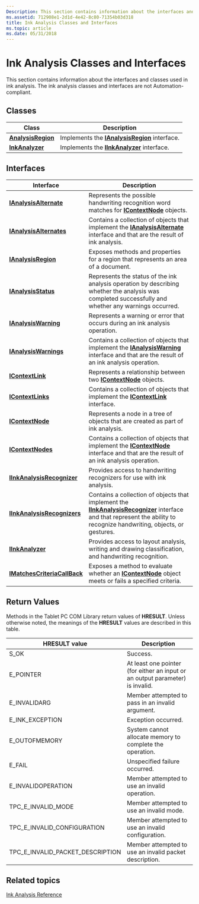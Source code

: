 ```yaml
---
Description: This section contains information about the interfaces and classes used in ink analysis. The ink analysis classes and interfaces are not Automation-compliant.
ms.assetid: 712908e1-2d1d-4e42-8c80-71354b03d318
title: Ink Analysis Classes and Interfaces
ms.topic: article
ms.date: 05/31/2018
---
```


# Ink Analysis Classes and Interfaces

This section contains information about the interfaces and classes used in ink analysis. The ink analysis classes and interfaces are not Automation-compliant.

## Classes



| Class                                    | Description                                                                     |
|------------------------------------------|---------------------------------------------------------------------------------|
| [**AnalysisRegion**](analysisregion.md) | Implements the [**IAnalysisRegion**](ianalysisregion.md) interface.<br/> |
| [**InkAnalyzer**](inkanalyzer.md)       | Implements the [**IInkAnalyzer**](iinkanalyzer.md) interface.<br/>       |



 

## Interfaces



| Interface                                                    | Description                                                                                                                                                                                                      |
|--------------------------------------------------------------|------------------------------------------------------------------------------------------------------------------------------------------------------------------------------------------------------------------|
| [**IAnalysisAlternate**](ianalysisalternate.md)             | Represents the possible handwriting recognition word matches for [**IContextNode**](icontextnode.md) objects.<br/>                                                                                        |
| [**IAnalysisAlternates**](ianalysisalternates.md)           | Contains a collection of objects that implement the [**IAnalysisAlternate**](ianalysisalternate.md) interface and that are the result of ink analysis.<br/>                                               |
| [**IAnalysisRegion**](ianalysisregion.md)                   | Exposes methods and properties for a region that represents an area of a document.<br/>                                                                                                                    |
| [**IAnalysisStatus**](ianalysisstatus.md)                   | Represents the status of the ink analysis operation by describing whether the analysis was completed successfully and whether any warnings occurred.<br/>                                                  |
| [**IAnalysisWarning**](ianalysiswarning.md)                 | Represents a warning or error that occurs during an ink analysis operation.<br/>                                                                                                                           |
| [**IAnalysisWarnings**](ianalysiswarnings.md)               | Contains a collection of objects that implement the [**IAnalysisWarning**](ianalysiswarning.md) interface and that are the result of an ink analysis operation.<br/>                                      |
| [**IContextLink**](icontextlink.md)                         | Represents a relationship between two [**IContextNode**](icontextnode.md) objects.<br/>                                                                                                                   |
| [**IContextLinks**](icontextlinks.md)                       | Contains a collection of objects that implement the [**IContextLink**](icontextlink.md) interface.<br/>                                                                                                   |
| [**IContextNode**](icontextnode.md)                         | Represents a node in a tree of objects that are created as part of ink analysis.<br/>                                                                                                                      |
| [**IContextNodes**](icontextnodes.md)                       | Contains a collection of objects that implement the [**IContextNode**](icontextnode.md) interface and that are the result of an ink analysis operation.<br/>                                              |
| [**IInkAnalysisRecognizer**](iinkanalysisrecognizer.md)     | Provides access to handwriting recognizers for use with ink analysis.<br/>                                                                                                                                 |
| [**IInkAnalysisRecognizers**](iinkanalysisrecognizers.md)   | Contains a collection of objects that implement the [**IInkAnalysisRecognizer**](iinkanalysisrecognizer.md) interface and that represent the ability to recognize handwriting, objects, or gestures.<br/> |
| [**IInkAnalyzer**](iinkanalyzer.md)                         | Provides access to layout analysis, writing and drawing classification, and handwriting recognition.<br/>                                                                                                  |
| [**IMatchesCriteriaCallBack**](imatchescriteriacallback.md) | Exposes a method to evaluate whether an [**IContextNode**](icontextnode.md) object meets or fails a specified criteria.<br/>                                                                              |



 

## Return Values

Methods in the Tablet PC COM Library return values of **HRESULT**. Unless otherwise noted, the meanings of the **HRESULT** values are described in this table.



| HRESULT value                                   | Description                                                                              |
|-------------------------------------------------|------------------------------------------------------------------------------------------|
| S\_OK<br/>                                | Success.<br/>                                                                      |
| E\_POINTER<br/>                           | At least one pointer (for either an input or an output parameter) is invalid.<br/> |
| E\_INVALIDARG<br/>                        | Member attempted to pass in an invalid argument.<br/>                              |
| E\_INK\_EXCEPTION<br/>                    | Exception occurred.<br/>                                                           |
| E\_OUTOFMEMORY<br/>                       | System cannot allocate memory to complete the operation.<br/>                      |
| E\_FAIL<br/>                              | Unspecified failure occurred.<br/>                                                 |
| E\_INVALIDOPERATION<br/>                  | Member attempted to use an invalid operation.<br/>                                 |
| TPC\_E\_INVALID\_MODE<br/>                | Member attempted to use an invalid mode.<br/>                                      |
| TPC\_E\_INVALID\_CONFIGURATION<br/>       | Member attempted to use an invalid configuration.<br/>                             |
| TPC\_E\_INVALID\_PACKET\_DESCRIPTION<br/> | Member attempted to use an invalid packet description.<br/>                        |



 

## Related topics

<dl> <dt>

[Ink Analysis Reference](ink-analysis-reference.md)
</dt> </dl>

 

 




